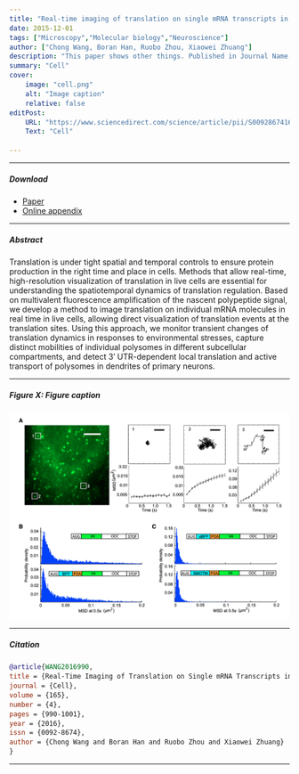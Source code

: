```yaml
---
title: "Real-time imaging of translation on single mRNA transcripts in live cells" 
date: 2015-12-01
tags: ["Microscopy","Molecular biology","Neuroscience"]
author: ["Chong Wang, Boran Han, Ruobo Zhou, Xiaowei Zhuang"]
description: "This paper shows other things. Published in Journal Name, 2015." 
summary: "Cell" 
cover:
    image: "cell.png"
    alt: "Image caption"
    relative: false
editPost:
    URL: "https://www.sciencedirect.com/science/article/pii/S0092867416304834"
    Text: "Cell"

---
```


---

##### Download

+ [Paper](https://www.cell.com/cell/pdf/S0092-8674(16)30483-4.pdf)
+ [Online appendix](https://ars.els-cdn.com/content/image/1-s2.0-S0092867416304834-mmc1.pdf)

---

##### Abstract

Translation is under tight spatial and temporal controls to ensure protein production in the right time and place in cells. Methods that allow real-time, high-resolution visualization of translation in live cells are essential for understanding the spatiotemporal dynamics of translation regulation. Based on multivalent fluorescence amplification of the nascent polypeptide signal, we develop a method to image translation on individual mRNA molecules in real time in live cells, allowing direct visualization of translation events at the translation sites. Using this approach, we monitor transient changes of translation dynamics in responses to environmental stresses, capture distinct mobilities of individual polysomes in different subcellular compartments, and detect 3′ UTR-dependent local translation and active transport of polysomes in dendrites of primary neurons.

---

##### Figure X: Figure caption

![](cell.png)

---

##### Citation


```BibTeX
@article{WANG2016990,
title = {Real-Time Imaging of Translation on Single mRNA Transcripts in Live Cells},
journal = {Cell},
volume = {165},
number = {4},
pages = {990-1001},
year = {2016},
issn = {0092-8674},
author = {Chong Wang and Boran Han and Ruobo Zhou and Xiaowei Zhuang}
}
```

---

